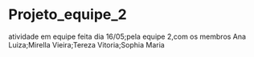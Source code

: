 # Projeto_equipe_2
atividade em equipe feita dia 16/05;pela equipe 2,com os membros Ana Luiza;Mirella Vieira;Tereza Vitoria;Sophia Maria
